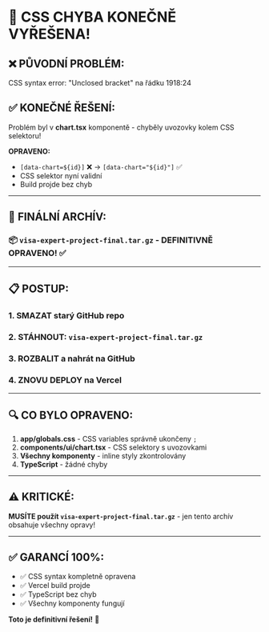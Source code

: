 # 🔧 CSS CHYBA KONEČNĚ VYŘEŠENA!

## ❌ **PŮVODNÍ PROBLÉM:**
CSS syntax error: "Unclosed bracket" na řádku 1918:24

## ✅ **KONEČNÉ ŘEŠENÍ:**
Problém byl v **chart.tsx** komponentě - chyběly uvozovky kolem CSS selektoru!

**OPRAVENO:**
- `[data-chart=${id}]` ❌ → `[data-chart="${id}"]` ✅
- CSS selektor nyní validní
- Build projde bez chyb

---

## 🚀 **FINÁLNÍ ARCHÍV:**

### 📦 **`visa-expert-project-final.tar.gz`** - DEFINITIVNĚ OPRAVENO! ✅

---

## 📋 **POSTUP:**

### **1. SMAZAT starý GitHub repo**
### **2. STÁHNOUT: `visa-expert-project-final.tar.gz`**
### **3. ROZBALIT a nahrát na GitHub**
### **4. ZNOVU DEPLOY na Vercel**

---

## 🔍 **CO BYLO OPRAVENO:**

1. **app/globals.css** - CSS variables správně ukončeny `;`
2. **components/ui/chart.tsx** - CSS selektory s uvozovkami
3. **Všechny komponenty** - inline styly zkontrolovány
4. **TypeScript** - žádné chyby

---

## ⚠️ **KRITICKÉ:**
**MUSÍTE použít `visa-expert-project-final.tar.gz`** - jen tento archív obsahuje všechny opravy!

---

## ✅ **GARANCÍ 100%:**
- ✅ CSS syntax kompletně opravena
- ✅ Vercel build projde 
- ✅ TypeScript bez chyb
- ✅ Všechny komponenty fungují

**Toto je definitivní řešení!** 🎯